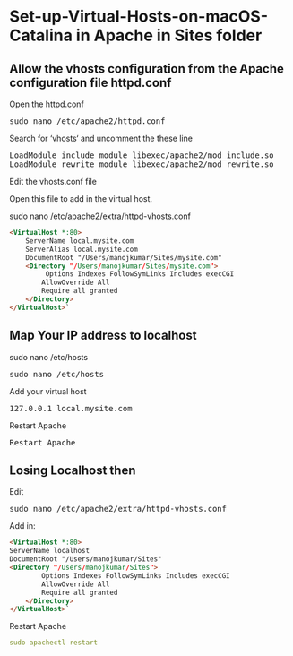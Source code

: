 # Set-up-Virtual-Hosts-on-macOS-Catalina in Apache in Sites folder

## Allow the vhosts configuration from the Apache configuration file httpd.conf

Open the httpd.conf
<pre>
sudo nano /etc/apache2/httpd.conf
</pre>

Search for ‘vhosts‘ and uncomment the  these line

<pre>
LoadModule include_module libexec/apache2/mod_include.so
LoadModule rewrite_module libexec/apache2/mod_rewrite.so
</pre>

Edit the vhosts.conf file

Open this file to add in the virtual host.

sudo nano /etc/apache2/extra/httpd-vhosts.conf


```html
<VirtualHost *:80>
    ServerName local.mysite.com
    ServerAlias local.mysite.com
    DocumentRoot "/Users/manojkumar/Sites/mysite.com"
    <Directory "/Users/manojkumar/Sites/mysite.com">
         Options Indexes FollowSymLinks Includes execCGI
        AllowOverride All
        Require all granted
    </Directory>
</VirtualHost>`
```


## Map Your IP address to localhost

sudo nano /etc/hosts

<pre>
sudo nano /etc/hosts
</pre>

Add your virtual host 
<pre>
127.0.0.1 local.mysite.com
</pre>

Restart Apache

<pre>
Restart Apache
</pre>

## Losing Localhost then

Edit
<pre>
sudo nano /etc/apache2/extra/httpd-vhosts.conf
</pre>

Add in:

```html
<VirtualHost *:80>
ServerName localhost
DocumentRoot "/Users/manojkumar/Sites"
<Directory "/Users/manojkumar/Sites">
        Options Indexes FollowSymLinks Includes execCGI
        AllowOverride All
        Require all granted
    </Directory>
</VirtualHost>`
```

Restart Apache

```yaml
sudo apachectl restart
```
